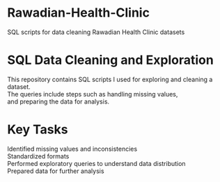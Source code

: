 # Rawadian-Health-Clinic
SQL scripts for data cleaning Rawadian Health Clinic datasets

# SQL Data Cleaning and Exploration

This repository contains SQL scripts I used for exploring and cleaning a dataset.  
The queries include steps such as handling missing values,  
and preparing the data for analysis.
 

# Key Tasks
Identified missing values and inconsistencies  
Standardized formats  
Performed exploratory queries to understand data distribution  
Prepared data for further analysis  
